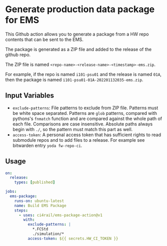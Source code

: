# Generate production data package for EMS

This Github action allows you to generate a package from a HW repo contents that can be sent to the EMS.

The package is generated as a ZIP file and added to the release of the github repo. 

The ZIP file is named `<repo-name>-<release-name>-<timestamp>-ems.zip`.

For example, if the repo is named `i101-psu01` and the release is named `01A`, then the package is named `i101-psu01-01A-202201132035-ems.zip`.

## Input Variables

* `exclude-patterns`: File patterns to exclude from ZIP file. Patterns must be white space separated. Patterns are `glob` patterns, compared with pythons's `fnmatch` function and are compared against the whole path of each file. Comparisons are case insensitive. Absolute paths always begin with `./`, so the pattern must match this part as well.
* `access-token`: A personal access token that has sufficient rights to read submodule repos and to add files to a release. For example see bitwarden entry `yoda fw-repo-ci`.


## Usage

```yaml
on:
  release:
    types: [published]

jobs:
  ems-package:
    runs-on: ubuntu-latest
    name: Build EMS Package
    steps:
      - uses: ci4rail/ems-package-action@v1
        with:
          exclude-patterns: |
            *.FCStd 
            ./simulation/*
          access-token: ${{ secrets.HW_CI_TOKEN }}
```
